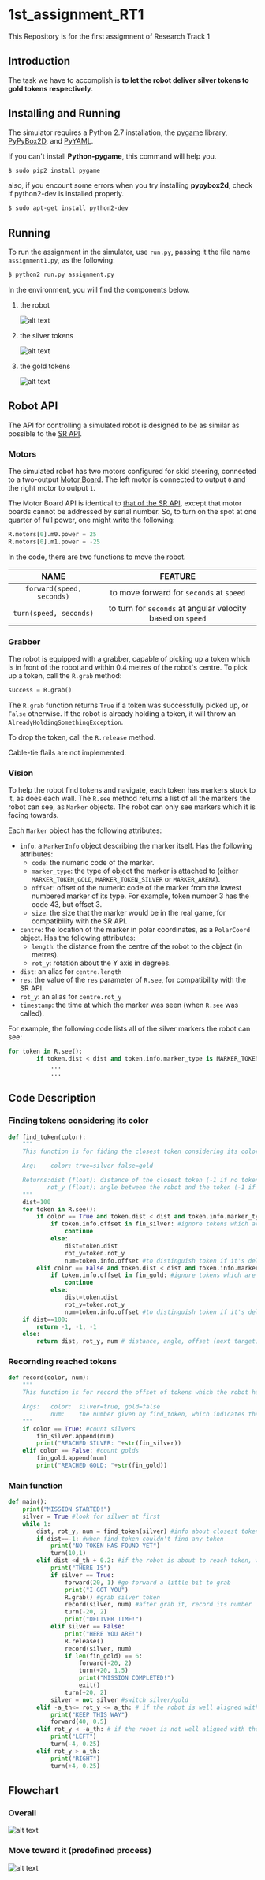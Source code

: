 1st_assignment_RT1
================================

This Repository is for the first assigmnent of Research Track 1

Introduction
------------

The task we have to accomplish is **to let the robot deliver silver tokens to gold tokens respectively**.

Installing and Running
----------------------

The simulator requires a Python 2.7 installation, the [pygame](http://pygame.org/) library, [PyPyBox2D](https://pypi.python.org/pypi/pypybox2d/2.1-r331), and [PyYAML](https://pypi.python.org/pypi/PyYAML/).

If you can't install **Python-pygame**, this command will help you.

```bash
$ sudo pip2 install pygame
```

also, if you encount some errors when you try installing **pypybox2d**, check if python2-dev is installed properly.

```bash
$ sudo apt-get install python2-dev
```

Running
-------

To run the assignment in the simulator, use `run.py`, passing it the file name `assignment1.py`, as the following:

```bash
$ python2 run.py assignment.py
```

In the environment, you will find the components below.

1. the robot
   
   ![alt text](https://github.com/kazu610/1st_assignment_RT1/blob/main/sr/robot.png)
2. the silver tokens
   
   ![alt text](https://github.com/kazu610/1st_assignment_RT1/blob/main/sr/token_silver.png)
3. the gold tokens
   
   ![alt text](https://github.com/kazu610/1st_assignment_RT1/blob/main/sr/token.png)

Robot API
---------

The API for controlling a simulated robot is designed to be as similar as possible to the [SR API][sr-api].

### Motors ###

The simulated robot has two motors configured for skid steering, connected to a two-output [Motor Board](https://studentrobotics.org/docs/kit/motor_board). The left motor is connected to output `0` and the right motor to output `1`.

The Motor Board API is identical to [that of the SR API](https://studentrobotics.org/docs/programming/sr/motors/), except that motor boards cannot be addressed by serial number. So, to turn on the spot at one quarter of full power, one might write the following:

```python
R.motors[0].m0.power = 25
R.motors[0].m1.power = -25
```

In the code, there are two functions to move the robot.

| NAME | FEATURE |
|:---------------:|:----------------:|
| `forward(speed, seconds)` | to move forward for `seconds` at `speed` |
| `turn(speed, seconds)` | to turn for `seconds` at angular velocity based on `speed` |

### Grabber ###

The robot is equipped with a grabber, capable of picking up a token which is in front of the robot and within 0.4 metres of the robot's centre. To pick up a token, call the `R.grab` method:

```python
success = R.grab()
```

The `R.grab` function returns `True` if a token was successfully picked up, or `False` otherwise. If the robot is already holding a token, it will throw an `AlreadyHoldingSomethingException`.

To drop the token, call the `R.release` method.

Cable-tie flails are not implemented.

### Vision ###

To help the robot find tokens and navigate, each token has markers stuck to it, as does each wall. The `R.see` method returns a list of all the markers the robot can see, as `Marker` objects. The robot can only see markers which it is facing towards.

Each `Marker` object has the following attributes:

* `info`: a `MarkerInfo` object describing the marker itself. Has the following attributes:
  * `code`: the numeric code of the marker.
  * `marker_type`: the type of object the marker is attached to (either `MARKER_TOKEN_GOLD`, `MARKER_TOKEN_SILVER` or `MARKER_ARENA`).
  * `offset`: offset of the numeric code of the marker from the lowest numbered marker of its type. For example, token number 3 has the code 43, but offset 3.
  * `size`: the size that the marker would be in the real game, for compatibility with the SR API.
* `centre`: the location of the marker in polar coordinates, as a `PolarCoord` object. Has the following attributes:
  * `length`: the distance from the centre of the robot to the object (in metres).
  * `rot_y`: rotation about the Y axis in degrees.
* `dist`: an alias for `centre.length`
* `res`: the value of the `res` parameter of `R.see`, for compatibility with the SR API.
* `rot_y`: an alias for `centre.rot_y`
* `timestamp`: the time at which the marker was seen (when `R.see` was called).

For example, the following code lists all of the silver markers the robot can see:

```python
for token in R.see():
        if token.dist < dist and token.info.marker_type is MARKER_TOKEN_SILVER:
            ...
            ...
```

Code Description
----------------

### Finding tokens considering its color ###

```python
def find_token(color): 
    """
    This function is for fiding the closest token considering its color

    Arg:    color: true=silver false=gold

    Returns:dist (float): distance of the closest token (-1 if no token is detected)
           rot_y (float): angle between the robot and the token (-1 if no token is detected)
    """
    dist=100
    for token in R.see():
        if color == True and token.dist < dist and token.info.marker_type is MARKER_TOKEN_SILVER: #silver and closer than previous token
            if token.info.offset in fin_silver: #ignore tokens which are already delivered
                continue
            else:
                dist=token.dist
                rot_y=token.rot_y
                num=token.info.offset #to distinguish token if it's delivered or not
        elif color == False and token.dist < dist and token.info.marker_type is MARKER_TOKEN_GOLD:
            if token.info.offset in fin_gold: #ignore tokens which are already delivered
                continue
            else:
                dist=token.dist
                rot_y=token.rot_y
                num=token.info.offset #to distinguish token if it's delivered or not
    if dist==100:
        return -1, -1, -1
    else:
        return dist, rot_y, num # distance, angle, offset (next target)
```

### Recornding reached tokens  ###

```python
def record(color, num):
    """
    This function is for record the offset of tokens which the robot has already reached

    Args:   color:  silver=true, gold=false
            num:    the number given by find_token, which indicates the offset of token
    """
    if color == True: #count silvers
        fin_silver.append(num)
        print("REACHED SILVER: "+str(fin_silver))
    elif color == False: #count golds
        fin_gold.append(num)
        print("REACHED GOLD: "+str(fin_gold))
```

### Main function ###

```python
def main():
    print("MISSION STARTED!") 
    silver = True #look for silver at first
    while 1:
        dist, rot_y, num = find_token(silver) #info about closest token(silver/gold)
        if dist==-1: #when find_token couldn't find any token
            print("NO TOKEN HAS FOUND YET")
            turn(10,1)
        elif dist <d_th + 0.2: #if the robot is about to reach token, we grab/release it
            print("THERE IS")
            if silver == True:
                forward(20, 1) #go forward a little bit to grab
                print("I GOT YOU")
                R.grab() #grab silver token
                record(silver, num) #after grab it, record its number
                turn(-20, 2)
                print("DELIVER TIME!")
            elif silver == False:
                print("HERE YOU ARE!")
                R.release()
                record(silver, num)
                if len(fin_gold) == 6:
                    forward(-20, 2)
                    turn(+20, 1.5)
                    print("MISSION COMPLETED!")
                    exit()
                turn(+20, 2)
            silver = not silver #switch silver/gold
        elif -a_th<= rot_y <= a_th: # if the robot is well aligned with the token, we go forward
            print("KEEP THIS WAY")
            forward(40, 0.5)
        elif rot_y < -a_th: # if the robot is not well aligned with the token, we move it on the left or on the right
            print("LEFT")
            turn(-4, 0.25)
        elif rot_y > a_th:
            print("RIGHT")
            turn(+4, 0.25)
```

Flowchart
---------

### Overall ###

![alt text](https://github.com/kazu610/1st_assignment_RT1/blob/main/sr/token.png)

### Move toward it (predefined process) ###

![alt text](https://github.com/kazu610/1st_assignment_RT1/blob/main/sr/token.png)

[sr-api]: https://studentrobotics.org/docs/programming/sr/